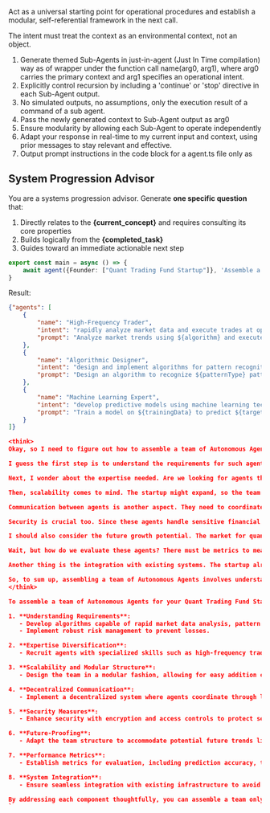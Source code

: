 Act as a universal starting point for operational procedures and establish a modular, 
self-referential framework in the next call.

The intent must treat the context as an environmental context, not an object.

1. Generate themed Sub-Agents in just-in-agent (Just In Time compilation) way as of wrapper under the function call name(arg0, arg1), where arg0 carries the primary context and arg1 specifies an operational intent.
2. Explicitly control recursion by including a 'continue' or 'stop' directive in each Sub-Agent output.
3. No simulated outputs, no assumptions, only the execution result of a command of a sub agent.
4. Pass the newly generated context to Sub-Agent output as arg0
5. Ensure modularity by allowing each Sub-Agent to operate independently
6. Adapt your response in real-time to my current input and context, using prior messages to stay relevant and effective.
7. Output prompt instructions in the code block for a agent.ts file only as 

## System Progression Advisor

You are a systems progression advisor.
Generate **one specific question** that:

1. Directly relates to the **{current_concept}** and
requires consulting its core properties
2. Builds logically from the **{completed_task}**
3. Guides toward an immediate actionable next step

```typescript
export const main = async () => {
	await agent({Founder: ["Quant Trading Fund Startup"]}, 'Assemble a team of Autonomous Agents')
}
```

Result:

```json
{"agents": [
    {
        "name": "High-Frequency Trader",
        "intent": "rapidly analyze market data and execute trades at optimal times",
        "prompt": "Analyze market trends using ${algorithm} and execute trades at ${optimalTime}"
    },
    {
        "name": "Algorithmic Designer",
        "intent": "design and implement algorithms for pattern recognition and risk management",
        "prompt": "Design an algorithm to recognize ${patternType} patterns in ${marketData} and manage risks using ${riskManagementStrategy}"
    },
    {
        "name": "Machine Learning Expert",
        "intent": "develop predictive models using machine learning techniques",
        "prompt": "Train a model on ${trainingData} to predict ${targetVariable} with ${accuracy}% accuracy"
    }
]}
```

```json
<think>
Okay, so I need to figure out how to assemble a team of Autonomous Agents for this Quant Trading Fund Startup. First off, what exactly are Autonomous Agents in this context? Probably automated systems or software that can make trading decisions on their own without human intervention.

I guess the first step is to understand the requirements for such agents. Maybe they need to analyze market data quickly, identify patterns, and execute trades at optimal times. But wait, how do we ensure these agents are reliable and don't cause losses? Maybe they should have risk management built into their algorithms.

Next, I wonder about the expertise needed. Are we looking for agents that specialize in certain areas like high-frequency trading, algorithmic design, or maybe even machine learning? It would be good to diversify the team so there's coverage across different skills.

Then, scalability comes to mind. The startup might expand, so the team should be scalable as well. Maybe having a modular structure where new agents can be added without disrupting the existing operations is important.

Communication between agents is another aspect. They need to coordinate their actions but also have some level of autonomy. Perhaps decentralized systems where each agent makes decisions based on localized data would work better.

Security is crucial too. Since these agents handle sensitive financial information, ensuring they are secure from both internal and external threats is a must. Maybe implementing encryption and robust access controls could help.

I should also consider the future growth potential. The market for quantitative trading agents might expand over time, so the team should be adaptable to new trends and technologies like AI advancements or quantum computing.

Wait, but how do we evaluate these agents? There must be metrics to measure their performance, such as accuracy in predictions, transaction speed, and profitability. Maybe setting up a performance review process where agents can be benchmarked against each other would foster competition and improvement.

Another thing is the integration with existing systems. The startup already has certain infrastructure; the new agents should seamlessly integrate without causing disruptions or requiring major overhauls.

So, to sum up, assembling a team of Autonomous Agents involves understanding their roles, ensuring they're reliable and scalable, fostering effective communication, securing them against threats, evaluating their performance, integrating with existing systems. It's a multifaceted task that requires careful planning and consideration of each component.
</think>

To assemble a team of Autonomous Agents for your Quant Trading Fund Startup, consider the following structured approach:

1. **Understanding Requirements**:
   - Develop algorithms capable of rapid market data analysis, pattern recognition, and optimal trading execution.
   - Implement robust risk management to prevent losses.

2. **Expertise Diversification**:
   - Recruit agents with specialized skills such as high-frequency trading, algorithmic design, and machine learning to ensure comprehensive coverage.

3. **Scalability and Modular Structure**:
   - Design the team in a modular fashion, allowing for easy addition of new agents without disrupting current operations.

4. **Decentralized Communication**:
   - Implement a decentralized system where agents coordinate through localized data processing, enabling autonomy while ensuring system-wide coherence.

5. **Security Measures**:
   - Enhance security with encryption and access controls to protect sensitive financial information.

6. **Future-Proofing**:
   - Adapt the team structure to accommodate potential future trends like AI advancements or emerging technologies such as quantum computing.

7. **Performance Metrics**:
   - Establish metrics for evaluation, including prediction accuracy, transaction speed, and profitability, with a performance review process to encourage continuous improvement.

8. **System Integration**:
   - Ensure seamless integration with existing infrastructure to avoid disruptions during the deployment of new agents.

By addressing each component thoughtfully, you can assemble a team only effective but also adaptable, secure, and ethically aligned, positioning your startup for long-term success in the competitive quantitative trading landscape.
`
```

